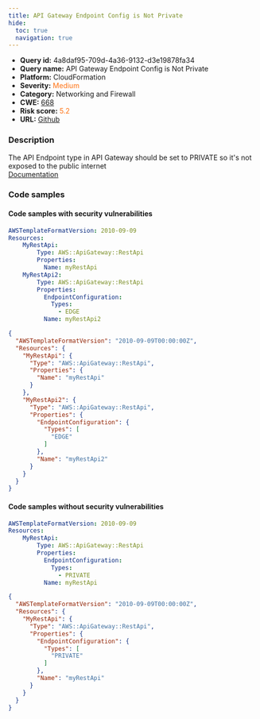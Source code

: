 ```yaml
---
title: API Gateway Endpoint Config is Not Private
hide:
  toc: true
  navigation: true
---
```


<style>
  .highlight .hll {
    background-color: #ff171742;
  }
  .md-content {
    max-width: 1100px;
    margin: 0 auto;
  }
</style>

-   **Query id:** 4a8daf95-709d-4a36-9132-d3e19878fa34
-   **Query name:** API Gateway Endpoint Config is Not Private
-   **Platform:** CloudFormation
-   **Severity:** <span style="color:#ff7213">Medium</span>
-   **Category:** Networking and Firewall
-   **CWE:** <a href="https://cwe.mitre.org/data/definitions/668.html" onclick="newWindowOpenerSafe(event, 'https://cwe.mitre.org/data/definitions/668.html')">668</a>
-   **Risk score:** <span style="color:#ff7213">5.2</span>
-   **URL:** [Github](https://github.com/Checkmarx/kics/tree/master/assets/queries/cloudFormation/aws/api_gateway_endpoint_config_is_not_private)

### Description
The API Endpoint type in API Gateway should be set to PRIVATE so it's not exposed to the public internet<br>
[Documentation](https://docs.aws.amazon.com/AWSCloudFormation/latest/UserGuide/aws-properties-apigateway-restapi-endpointconfiguration.html#cfn-apigateway-restapi-endpointconfiguration-types)

### Code samples
#### Code samples with security vulnerabilities
```yaml title="Positive test num. 1 - yaml file" hl_lines="11 5"
AWSTemplateFormatVersion: 2010-09-09
Resources:
    MyRestApi:
        Type: AWS::ApiGateway::RestApi
        Properties:
          Name: myRestApi
    MyRestApi2:
        Type: AWS::ApiGateway::RestApi
        Properties:
          EndpointConfiguration:
            Types:
              - EDGE
          Name: myRestApi2
```
```json title="Positive test num. 2 - json file" hl_lines="6 14"
{
  "AWSTemplateFormatVersion": "2010-09-09T00:00:00Z",
  "Resources": {
    "MyRestApi": {
      "Type": "AWS::ApiGateway::RestApi",
      "Properties": {
        "Name": "myRestApi"
      }
    },
    "MyRestApi2": {
      "Type": "AWS::ApiGateway::RestApi",
      "Properties": {
        "EndpointConfiguration": {
          "Types": [
            "EDGE"
          ]
        },
        "Name": "myRestApi2"
      }
    }
  }
}

```


#### Code samples without security vulnerabilities
```yaml title="Negative test num. 1 - yaml file"
AWSTemplateFormatVersion: 2010-09-09
Resources:
    MyRestApi:
        Type: AWS::ApiGateway::RestApi
        Properties:
          EndpointConfiguration:
            Types:
              - PRIVATE
          Name: myRestApi
```
```json title="Negative test num. 2 - json file"
{
  "AWSTemplateFormatVersion": "2010-09-09T00:00:00Z",
  "Resources": {
    "MyRestApi": {
      "Type": "AWS::ApiGateway::RestApi",
      "Properties": {
        "EndpointConfiguration": {
          "Types": [
            "PRIVATE"
          ]
        },
        "Name": "myRestApi"
      }
    }
  }
}

```

